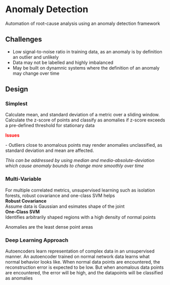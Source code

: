 # Anomaly Detection  
Automation of root-cause analysis using an anomaly detection framework  

## Challenges  
- Low signal-to-noise ratio in training data, as an anomaly is by definition an outlier and unlikely  
- Data may not be labelled and highly imbalanced  
- May be built on dynamnic systems where the definition of an anomaly may change over time  

## Design 
### Simplest  
Calculate mean, and standard deviation of a metric over a sliding window. Calculate the z-score of points and classify as anomalies if z-score exceeds a pre-defined threshold for stationary data  
<p style="color: red"><b>Issues</b></p>  
- Outliers close to anomalous points may render anomalies unclassified, as standard deviation and mean are affected.

*This can be addressed by using median and media-absolute-deviation which cause anomaly bounds to change more smoothly over time*

### Multi-Variable  
For multiple correlated metrics, unsupervised learning such as isolation forests, robust covariance and one-class SVM helps  
**Robust Covariance**  
Assume data is Gaussian and esimates shape of the joint  
**One-Class SVM**  
Identifies arbitrarily shaped regions with a high density of normal points  

Anomalies are the least dense point areas  

### Deep Learning Approach  
Autoencoders learn representation of complex data in an unsupervised manner. An autoencoder trained on normal network data learns what normal behavior looks like. When normal data points are encountered, the reconstruction error is expected to be low. But when anomalous data points are encountered, the error will be high, and the datapoints will be classified as anomalies